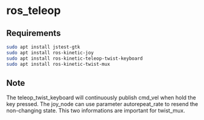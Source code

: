 # ros_teleop

## Requirements

```bash
sudo apt install jstest-gtk
sudo apt install ros-kinetic-joy
sudo apt install ros-kinetic-teleop-twist-keyboard
sudo apt install ros-kinetic-twist-mux
```

## Note

The teleop_twist_keyboard will continuously publish cmd_vel when hold the key pressed. The joy_node can use parameter autorepeat_rate to resend the non-changing state. This two informations are important for twist_mux.
